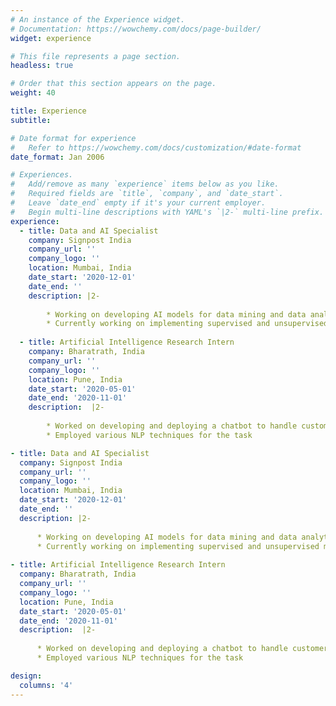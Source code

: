 ```yaml
---
# An instance of the Experience widget.
# Documentation: https://wowchemy.com/docs/page-builder/
widget: experience

# This file represents a page section.
headless: true

# Order that this section appears on the page.
weight: 40

title: Experience
subtitle:

# Date format for experience
#   Refer to https://wowchemy.com/docs/customization/#date-format
date_format: Jan 2006

# Experiences.
#   Add/remove as many `experience` items below as you like.
#   Required fields are `title`, `company`, and `date_start`.
#   Leave `date_end` empty if it's your current employer.
#   Begin multi-line descriptions with YAML's `|2-` multi-line prefix.
experience:
  - title: Data and AI Specialist
    company: Signpost India
    company_url: ''
    company_logo: ''
    location: Mumbai, India
    date_start: '2020-12-01'
    date_end: ''
    description: |2-
        
        * Working on developing AI models for data mining and data analytics applications
        * Currently working on implementing supervised and unsupervised models for event extraction from textual data
        
  - title: Artificial Intelligence Research Intern
    company: Bharatrath, India
    company_url: ''
    company_logo: ''
    location: Pune, India
    date_start: '2020-05-01'
    date_end: '2020-11-01'
    description:  |2-
           
        * Worked on developing and deploying a chatbot to handle customer orders, perform spellcheck and process quantities, and generate bills
        * Employed various NLP techniques for the task

- title: Data and AI Specialist
  company: Signpost India
  company_url: ''
  company_logo: ''
  location: Mumbai, India
  date_start: '2020-12-01'
  date_end: ''
  description: |2-
      
      * Working on developing AI models for data mining and data analytics applications
      * Currently working on implementing supervised and unsupervised models for event extraction from textual data
      
- title: Artificial Intelligence Research Intern
  company: Bharatrath, India
  company_url: ''
  company_logo: ''
  location: Pune, India
  date_start: '2020-05-01'
  date_end: '2020-11-01'
  description:  |2-
         
      * Worked on developing and deploying a chatbot to handle customer orders, perform spellcheck and process quantities, and generate bills
      * Employed various NLP techniques for the task

design:
  columns: '4'
---
```

